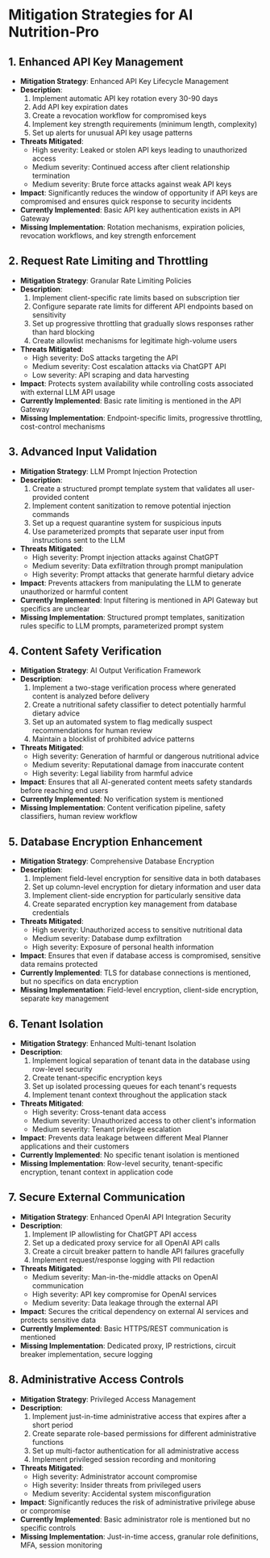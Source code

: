 # Mitigation Strategies for AI Nutrition-Pro

## 1. Enhanced API Key Management

- **Mitigation Strategy**: Enhanced API Key Lifecycle Management
- **Description**:
  1. Implement automatic API key rotation every 30-90 days
  2. Add API key expiration dates
  3. Create a revocation workflow for compromised keys
  4. Implement key strength requirements (minimum length, complexity)
  5. Set up alerts for unusual API key usage patterns
- **Threats Mitigated**:
  - High severity: Leaked or stolen API keys leading to unauthorized access
  - Medium severity: Continued access after client relationship termination
  - Medium severity: Brute force attacks against weak API keys
- **Impact**: Significantly reduces the window of opportunity if API keys are compromised and ensures quick response to security incidents
- **Currently Implemented**: Basic API key authentication exists in API Gateway
- **Missing Implementation**: Rotation mechanisms, expiration policies, revocation workflows, and key strength enforcement

## 2. Request Rate Limiting and Throttling

- **Mitigation Strategy**: Granular Rate Limiting Policies
- **Description**:
  1. Implement client-specific rate limits based on subscription tier
  2. Configure separate rate limits for different API endpoints based on sensitivity
  3. Set up progressive throttling that gradually slows responses rather than hard blocking
  4. Create allowlist mechanisms for legitimate high-volume users
- **Threats Mitigated**:
  - High severity: DoS attacks targeting the API
  - Medium severity: Cost escalation attacks via ChatGPT API
  - Low severity: API scraping and data harvesting
- **Impact**: Protects system availability while controlling costs associated with external LLM API usage
- **Currently Implemented**: Basic rate limiting is mentioned in the API Gateway
- **Missing Implementation**: Endpoint-specific limits, progressive throttling, cost-control mechanisms

## 3. Advanced Input Validation

- **Mitigation Strategy**: LLM Prompt Injection Protection
- **Description**:
  1. Create a structured prompt template system that validates all user-provided content
  2. Implement content sanitization to remove potential injection commands
  3. Set up a request quarantine system for suspicious inputs
  4. Use parameterized prompts that separate user input from instructions sent to the LLM
- **Threats Mitigated**:
  - High severity: Prompt injection attacks against ChatGPT
  - Medium severity: Data exfiltration through prompt manipulation
  - High severity: Prompt attacks that generate harmful dietary advice
- **Impact**: Prevents attackers from manipulating the LLM to generate unauthorized or harmful content
- **Currently Implemented**: Input filtering is mentioned in API Gateway but specifics are unclear
- **Missing Implementation**: Structured prompt templates, sanitization rules specific to LLM prompts, parameterized prompt system

## 4. Content Safety Verification

- **Mitigation Strategy**: AI Output Verification Framework
- **Description**:
  1. Implement a two-stage verification process where generated content is analyzed before delivery
  2. Create a nutritional safety classifier to detect potentially harmful dietary advice
  3. Set up an automated system to flag medically suspect recommendations for human review
  4. Maintain a blocklist of prohibited advice patterns
- **Threats Mitigated**:
  - High severity: Generation of harmful or dangerous nutritional advice
  - Medium severity: Reputational damage from inaccurate content
  - High severity: Legal liability from harmful advice
- **Impact**: Ensures that all AI-generated content meets safety standards before reaching end users
- **Currently Implemented**: No verification system is mentioned
- **Missing Implementation**: Content verification pipeline, safety classifiers, human review workflow

## 5. Database Encryption Enhancement

- **Mitigation Strategy**: Comprehensive Database Encryption
- **Description**:
  1. Implement field-level encryption for sensitive data in both databases
  2. Set up column-level encryption for dietary information and user data
  3. Implement client-side encryption for particularly sensitive data
  4. Create separated encryption key management from database credentials
- **Threats Mitigated**:
  - High severity: Unauthorized access to sensitive nutritional data
  - Medium severity: Database dump exfiltration
  - High severity: Exposure of personal health information
- **Impact**: Ensures that even if database access is compromised, sensitive data remains protected
- **Currently Implemented**: TLS for database connections is mentioned, but no specifics on data encryption
- **Missing Implementation**: Field-level encryption, client-side encryption, separate key management

## 6. Tenant Isolation

- **Mitigation Strategy**: Enhanced Multi-tenant Isolation
- **Description**:
  1. Implement logical separation of tenant data in the database using row-level security
  2. Create tenant-specific encryption keys
  3. Set up isolated processing queues for each tenant's requests
  4. Implement tenant context throughout the application stack
- **Threats Mitigated**:
  - High severity: Cross-tenant data access
  - Medium severity: Unauthorized access to other client's information
  - Medium severity: Tenant privilege escalation
- **Impact**: Prevents data leakage between different Meal Planner applications and their customers
- **Currently Implemented**: No specific tenant isolation is mentioned
- **Missing Implementation**: Row-level security, tenant-specific encryption, tenant context in application code

## 7. Secure External Communication

- **Mitigation Strategy**: Enhanced OpenAI API Integration Security
- **Description**:
  1. Implement IP allowlisting for ChatGPT API access
  2. Set up a dedicated proxy service for all OpenAI API calls
  3. Create a circuit breaker pattern to handle API failures gracefully
  4. Implement request/response logging with PII redaction
- **Threats Mitigated**:
  - Medium severity: Man-in-the-middle attacks on OpenAI communication
  - High severity: API key compromise for OpenAI services
  - Medium severity: Data leakage through the external API
- **Impact**: Secures the critical dependency on external AI services and protects sensitive data
- **Currently Implemented**: Basic HTTPS/REST communication is mentioned
- **Missing Implementation**: Dedicated proxy, IP restrictions, circuit breaker implementation, secure logging

## 8. Administrative Access Controls

- **Mitigation Strategy**: Privileged Access Management
- **Description**:
  1. Implement just-in-time administrative access that expires after a short period
  2. Create separate role-based permissions for different administrative functions
  3. Set up multi-factor authentication for all administrative access
  4. Implement privileged session recording and monitoring
- **Threats Mitigated**:
  - High severity: Administrator account compromise
  - High severity: Insider threats from privileged users
  - Medium severity: Accidental system misconfiguration
- **Impact**: Significantly reduces the risk of administrative privilege abuse or compromise
- **Currently Implemented**: Basic administrator role is mentioned but no specific controls
- **Missing Implementation**: Just-in-time access, granular role definitions, MFA, session monitoring
